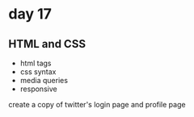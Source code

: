 # day 17
## HTML and CSS
- html tags
- css syntax
- media queries
- responsive 

create a copy of twitter's login page and profile page